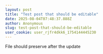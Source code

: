 ```yaml
---
layout: post
title: "Test post that should be editable"
date: 2025-08-04T07:48:37.888Z
author: Anonymous
slug: test-post-that-should-be-editable
user_cookie: user_rjfr4dkk6_1754144445230
---
```


File should preserve after the update

